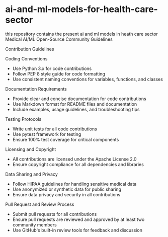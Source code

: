 # ai-and-ml-models-for-health-care-sector
this repository contains the present ai and ml models in heath care sector
Medical AI/ML Open-Source Community Guidelines

Contribution Guidelines

Coding Conventions

- Use Python 3.x for code contributions
- Follow PEP 8 style guide for code formatting
- Use consistent naming conventions for variables, functions, and classes

Documentation Requirements

- Provide clear and concise documentation for code contributions
- Use Markdown format for README files and documentation
- Include examples, usage guidelines, and troubleshooting tips

Testing Protocols

- Write unit tests for all code contributions
- Use pytest framework for testing
- Ensure 100% test coverage for critical components

Licensing and Copyright

- All contributions are licensed under the Apache License 2.0
- Ensure copyright compliance for all dependencies and libraries

Data Sharing and Privacy

- Follow HIPAA guidelines for handling sensitive medical data
- Use anonymized or synthetic data for public sharing
- Ensure data privacy and security in all contributions

Pull Request and Review Process

- Submit pull requests for all contributions
- Ensure pull requests are reviewed and approved by at least two community members
- Use GitHub's built-in review tools for feedback and discussion


